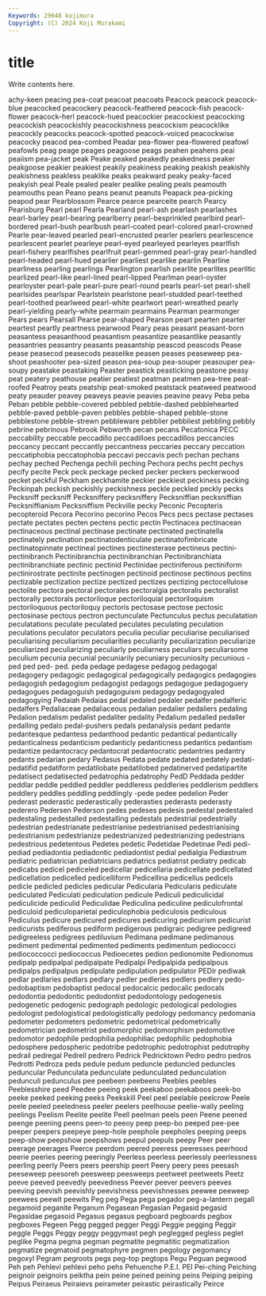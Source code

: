 ```yaml
---
Keywords: 29648 kojimura
Copyright: (C) 2024 Koji Murakami
---
```


# title

Write contents here.



achy-keen
peacing pea-coat peacoat peacoats Peacock peacock peacock-blue peacocked peacockery peacock-feathered
peacock-fish peacock-flower peacock-herl peacock-hued peacockier peacockiest peacocking peacockish peacockishly peacockishness
peacockism peacocklike peacockly peacocks peacock-spotted peacock-voiced peacockwise peacocky peacod pea-combed
Peadar pea-flower pea-flowered peafowl peafowls peag peage peages peagoose peags
peahen peahens peai peaiism pea-jacket peak Peake peaked peakedly peakedness
peaker peakgoose peakier peakiest peakily peakiness peaking peakish peakishly peakishness
peakless peaklike peaks peakward peaky peaky-faced peakyish peal Peale pealed
pealer pealike pealing peals peamouth peamouths pean Peano peans peanut
peanuts Peapack pea-picking peapod pear Pearblossom Pearce pearce pearceite pearch
Pearcy Pearisburg Pearl pearl Pearla Pearland pearl-ash pearlash pearlashes pearl-barley
pearl-bearing pearlberry pearl-besprinkled pearlbird pearl-bordered pearl-bush pearlbush pearl-coated pearl-colored pearl-crowned
Pearle pear-leaved pearled pearl-encrusted pearler pearlers pearlescence pearlescent pearlet pearleye
pearl-eyed pearleyed pearleyes pearlfish pearl-fishery pearlfishes pearlfruit pearl-gemmed pearl-gray pearl-handled
pearl-headed pearl-hued pearlier pearliest pearlike pearlin Pearline pearliness pearling pearlings
Pearlington pearlish pearlite pearlites pearlitic pearlized pearl-like pearl-lined pearl-lipped Pearlman
pearl-oyster pearloyster pearl-pale pearl-pure pearl-round pearls pearl-set pearl-shell pearlsides pearlspar
Pearlstein pearlstone pearl-studded pearl-teethed pearl-toothed pearlweed pearl-white pearlwort pearl-wreathed pearly
pearl-yielding pearly-white pearmain pearmains Pearman pearmonger Pears pears Pearsall Pearse
pear-shaped Pearson peart pearten pearter peartest peartly peartness pearwood Peary
peas peasant peasant-born peasantess peasanthood peasantism peasantize peasantlike peasantly peasantries
peasantry peasants peasantship peascod peascods Pease pease peasecod peasecods peaselike
peasen peases peaseweep pea-shoot peashooter pea-sized peason pea-soup pea-souper peasouper
pea-soupy peastake peastaking Peaster peastick peasticking peastone peasy peat peatery
peathouse peatier peatiest peatman peatmen pea-tree peat-roofed Peatroy peats peatship
peat-smoked peatstack peatweed peatwood peaty peauder peavey peaveys peavie peavies
peavine peavy Peba peba Peban pebble pebble-covered pebbled pebble-dashed pebblehearted
pebble-paved pebble-paven pebbles pebble-shaped pebble-stone pebblestone pebble-strewn pebbleware pebblier pebbliest
pebbling pebbly pebrine pebrinous Pebrook Pebworth pecan pecans Pecatonica PECC
peccability peccable peccadillo peccadilloes peccadillos peccancies peccancy peccant peccantly peccantness
peccaries peccary peccation peccatiphobia peccatophobia peccavi peccavis pech pechan pechans
pechay peched Pechenga pechili peching Pechora pechs pecht pechys pecify
pecite Peck peck peckage pecked pecker peckers peckerwood pecket peckful
Peckham peckhamite peckier peckiest peckiness pecking Peckinpah peckish peckishly peckishness
peckle peckled peckly pecks Pecksniff pecksniff Pecksniffery pecksniffery Pecksniffian pecksniffian
Pecksniffianism Pecksniffism Peckville pecky Peconic Pecopteris pecopteroid Pecora Pecorino pecorino
Pecos Pecs pecs pectase pectases pectate pectates pecten pectens pectic
pectin Pectinacea pectinacean pectinaceous pectinal pectinase pectinate pectinated pectinatella pectinately
pectination pectinatodenticulate pectinatofimbricate pectinatopinnate pectineal pectines pectinesterase pectineus pectini- pectinibranch
Pectinibranchia pectinibranchian Pectinibranchiata pectinibranchiate pectinic pectinid Pectinidae pectiniferous pectiniform pectinirostrate
pectinite pectinogen pectinoid pectinose pectinous pectins pectizable pectization pectize pectized
pectizes pectizing pectocellulose pectolite pectora pectoral pectorales pectoralgia pectoralis pectoralist
pectorally pectorals pectoriloque pectoriloquial pectoriloquism pectoriloquous pectoriloquy pectoris pectosase pectose
pectosic pectosinase pectous pectron pectunculate Pectunculus pectus peculatation peculatations peculate
peculated peculates peculating peculation peculations peculator peculators peculia peculiar peculiarise
peculiarised peculiarising peculiarism peculiarities peculiarity peculiarization peculiarize peculiarized peculiarizing peculiarly
peculiarness peculiars peculiarsome peculium pecunia pecunial pecuniarily pecuniary pecuniosity pecunious
-ped ped ped- ped. peda pedage pedagese pedagog pedagogal pedagogery
pedagogic pedagogical pedagogically pedagogics pedagogies pedagogish pedagogism pedagogist pedagogs pedagogue
pedagoguery pedagogues pedagoguish pedagoguism pedagogy pedagogyaled pedagogying Pedaiah Pedaias pedal
pedaled pedaler pedalfer pedalferic pedalfers Pedaliaceae pedaliaceous pedalian pedalier pedaliers
pedaling Pedalion pedalism pedalist pedaliter pedality Pedalium pedalled pedaller pedalling
pedalo pedal-pushers pedals pedanalysis pedant pedante pedantesque pedantess pedanthood pedantic
pedantical pedantically pedanticalness pedanticism pedanticly pedanticness pedantics pedantism pedantize pedantocracy
pedantocrat pedantocratic pedantries pedantry pedants pedarian pedary Pedasus Pedata pedate
pedated pedately pedati- pedatifid pedatiform pedatilobate pedatilobed pedatinerved pedatipartite pedatisect
pedatisected pedatrophia pedatrophy PedD Peddada pedder peddlar peddle peddled peddler
peddleress peddleries peddlerism peddlers peddlery peddles peddling peddlingly -pede pedee
pedelion Peder pederast pederastic pederastically pederasties pederasts pederasty pederero Pedersen
Pederson pedes pedeses pedesis pedestal pedestaled pedestaling pedestalled pedestalling pedestals
pedestrial pedestrially pedestrian pedestrianate pedestrianise pedestrianised pedestrianising pedestrianism pedestrianize pedestrianized
pedestrianizing pedestrians pedestrious pedetentous Pedetes pedetic Pedetidae Pedetinae Pedi pedi-
pediad pediadontia pediadontic pediadontist pedial pedialgia Pediastrum pediatric pediatrician pediatricians
pediatrics pediatrist pediatry pedicab pedicabs pedicel pediceled pedicellar pedicellaria pedicellate
pedicellated pedicellation pedicelled pedicelliform Pedicellina pedicellus pedicels pedicle pedicled pedicles
pedicular Pedicularia Pedicularis pediculate pediculated Pediculati pediculation pedicule Pediculi pediculicidal
pediculicide pediculid Pediculidae Pediculina pediculine pediculofrontal pediculoid pediculoparietal pediculophobia pediculosis
pediculous Pediculus pedicure pedicured pedicures pedicuring pedicurism pedicurist pedicurists pediferous
pediform pedigerous pedigraic pedigree pedigreed pedigreeless pedigrees pediluvium Pedimana pedimane
pedimanous pediment pedimental pedimented pediments pedimentum pediococci pediococcocci pediococcus Pedioecetes
pedion pedionomite Pedionomus pedipalp pedipalpal pedipalpate Pedipalpi Pedipalpida pedipalpous pedipalps
pedipalpus pedipulate pedipulation pedipulator PEDir pediwak pedlar pedlaries pedlars pedlary
pedler pedleries pedlers pedlery pedo- pedobaptism pedobaptist pedocal pedocalcic pedocalic
pedocals pedodontia pedodontic pedodontist pedodontology pedogenesis pedogenetic pedogenic pedograph pedologic
pedological pedologies pedologist pedologistical pedologistically pedology pedomancy pedomania pedometer pedometers
pedometric pedometrical pedometrically pedometrician pedometrist pedomorphic pedomorphism pedomotive pedomotor pedophile
pedophilia pedophiliac pedophilic pedophobia pedosphere pedospheric pedotribe pedotrophic pedotrophist pedotrophy
pedrail pedregal Pedrell pedrero Pedrick Pedricktown Pedro pedro pedros Pedrotti
Pedroza peds pedule pedum peduncle peduncled peduncles peduncular Pedunculata pedunculate
pedunculated pedunculation pedunculi pedunculus pee peebeen peebeens Peebles peebles Peeblesshire
peed Peedee peeing peek peekaboo peekaboos peek-bo peeke peeked peeking
peeks Peekskill Peel peel peelable peelcrow Peele peele peeled peeledness
peeler peelers peelhouse peelie-wally peeling peelings Peelism Peelite peelite Peell
peelman peels peen Peene peened peenge peening peens peen-to peeoy
peep peep-bo peeped pee-pee peeper peepers peepeye peep-hole peephole peepholes
peeping peeps peep-show peepshow peepshows peepul peepuls peepy Peer peer
peerage peerages Peerce peerdom peered peeress peeresses peerhood peerie peeries
peering peeringly Peerless peerless peerlessly peerlessness peerling peerly Peers peers
peership peert Peery peery pees peesash peeseweep peesoreh peesweep peesweeps
peetweet peetweets Peetz peeve peeved peevedly peevedness Peever peever peevers
peeves peeving peevish peevishly peevishness peevishnesses peewee peeweep peewees peewit
peewits Peg peg Pega pega pegador peg-a-lantern pegall pegamoid peganite
Peganum Pegasean Pegasian Pegasid pegasid Pegasidae pegasoid Pegasus pegasus pegboard
pegboards pegbox pegboxes Pegeen Pegg pegged pegger Peggi Peggie pegging
Peggir peggle Peggs Peggy peggy peggymast pegh peglegged pegless peglet
peglike Pegma pegma pegman pegmatite pegmatitic pegmatization pegmatize pegmatoid pegmatophyre
pegmen pegology pegomancy pegoxyl Pegram pegroots pegs peg-top pegtops Pegu
Peguan pegwood Peh peh Pehlevi pehlevi peho pehs Pehuenche P.E.I.
PEI Pei-ching Peiching peignoir peignoirs peiktha pein peine peined peining
peins Peiping peiping Peipus Peiraeus Peiraievs peirameter peirastic peirastically Peirce
